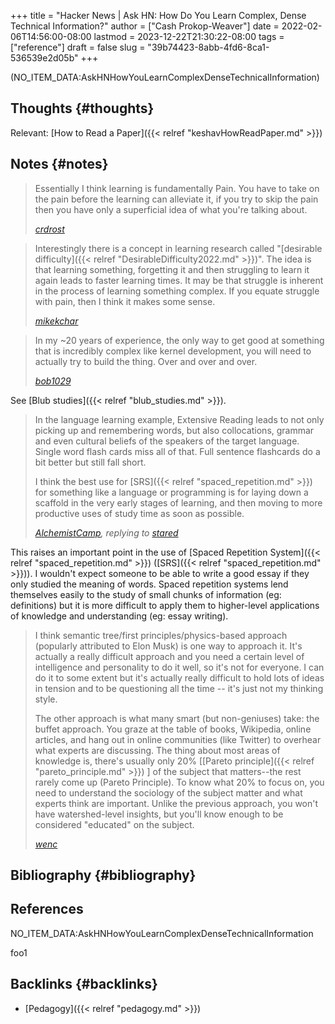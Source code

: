 +++
title = "Hacker News | Ask HN: How Do You Learn Complex, Dense Technical Information?"
author = ["Cash Prokop-Weaver"]
date = 2022-02-06T14:56:00-08:00
lastmod = 2023-12-22T21:30:22-08:00
tags = ["reference"]
draft = false
slug = "39b74423-8abb-4fd6-8ca1-536539e2d05b"
+++

(NO_ITEM_DATA:AskHNHowYouLearnComplexDenseTechnicalInformation)


## Thoughts {#thoughts}

Relevant: [How to Read a Paper]({{< relref "keshavHowReadPaper.md" >}})


## Notes {#notes}

> Essentially I think learning is fundamentally Pain. You have to take on the pain before the learning can alleviate it, if you try to skip the pain then you have only a superficial idea of what you're talking about.
>
> _[crdrost](https://news.ycombinator.com/item?id=22327554)_

<!--quoteend-->

> Interestingly there is a concept in learning research called "[desirable difficulty]({{< relref "DesirableDifficulty2022.md" >}})". The idea is that learning something, forgetting it and then struggling to learn it again leads to faster learning times. It may be that struggle is inherent in the process of learning something complex. If you equate struggle with pain, then I think it makes some sense.
>
> _[mikekchar](https://news.ycombinator.com/item?id=22330631)_

<!--quoteend-->

> In my ~20 years of experience, the only way to get good at something that is incredibly complex like kernel development, you will need to actually try to build the thing. Over and over and over.
>
> _[bob1029](https://news.ycombinator.com/item?id=22330078)_

See [Blub studies]({{< relref "blub_studies.md" >}}).

> In the language learning example, Extensive Reading leads to not only picking up and remembering words, but also collocations, grammar and even cultural beliefs of the speakers of the target language. Single word flash cards miss all of that. Full sentence flashcards do a bit better but still fall short.
>
> I think the best use for [SRS]({{< relref "spaced_repetition.md" >}}) for something like a language or programming is for laying down a scaffold in the very early stages of learning, and then moving to more productive uses of study time as soon as possible.
>
> _[AlchemistCamp](https://news.ycombinator.com/item?id=22332329), replying to [stared](https://news.ycombinator.com/item?id=22326925)_

This raises an important point in the use of [Spaced Repetition System]({{< relref "spaced_repetition.md" >}}) ([SRS]({{< relref "spaced_repetition.md" >}})). I wouldn't expect someone to be able to write a good essay if they only studied the meaning of words. Spaced repetition systems lend themselves easily to the study of small chunks of information (eg: definitions) but it is more difficult to apply them to higher-level applications of knowledge and understanding (eg: essay writing).

> I think semantic tree/first principles/physics-based approach (popularly attributed to Elon Musk) is one way to approach it. It's actually a really difficult approach and you need a certain level of intelligence and personality to do it well, so it's not for everyone. I can do it to some extent but it's actually really difficult to hold lots of ideas in tension and to be questioning all the time -- it's just not my thinking style.
>
> The other approach is what many smart (but non-geniuses) take: the buffet approach. You graze at the table of books, Wikipedia, online articles, and hang out in online communities (like Twitter) to overhear what experts are discussing. The thing about most areas of knowledge is, there's usually only 20% [[Pareto principle]({{< relref "pareto_principle.md" >}}) ] of the subject that matters--the rest rarely come up (Pareto Principle). To know what 20% to focus on, you need to understand the sociology of the subject matter and what experts think are important. Unlike the previous approach, you won't have watershed-level insights, but you'll know enough to be considered "educated" on the subject.
>
> _[wenc](https://news.ycombinator.com/item?id=22327704)_


## Bibliography {#bibliography}

## References

<style>.csl-entry{text-indent: -1.5em; margin-left: 1.5em;}</style><div class="csl-bib-body">
  <div class="csl-entry">NO_ITEM_DATA:AskHNHowYouLearnComplexDenseTechnicalInformation</div>
</div>

foo1


## Backlinks {#backlinks}

-   [Pedagogy]({{< relref "pedagogy.md" >}})
